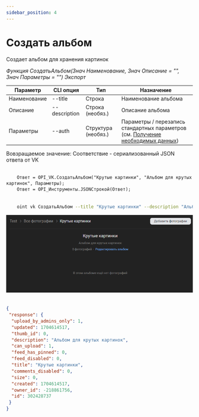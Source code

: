 ```yaml
---
sidebar_position: 4
---
```


# Создать альбом
Создает альбом для хранения картинок

*Функция СоздатьАльбом(Знач Наименование, Знач Описание = "", Знач Параметры = "") Экспорт*

  | Параметр | CLI опция | Тип | Назначение |
  |-|-|-|-|
  | Наименование | --title | Строка | Наименование альбома |
  | Описание | --description | Строка (необяз.) | Описание альбома |
  | Параметры | --auth | Структура (необяз.) | Параметры / перезапись стандартных параметров (см. [Получение необходимых данных](../)) |
  
  Вовзращаемое значение: Соответствие - сериализованный JSON ответа от VK

```bsl title="Пример кода"
	
	Ответ = OPI_VK.СоздатьАльбом("Крутые картинки", "Альбом для крутых картинок", Параметры);
	Ответ = OPI_Инструменты.JSONСтрокой(Ответ);

```

```sh title="Пример команд CLI"

    oint vk СоздатьАльбом --title "Крутые картинки" --description "Альбом для крутых картинок" --auth C:\auth.json

```

![Результат](img/3.png)

```json title="Результат"

{
 "response": {
  "upload_by_admins_only": 1,
  "updated": 1704614517,
  "thumb_id": 0,
  "description": "Альбом для крутых картинок",
  "can_upload": 1,
  "feed_has_pinned": 0,
  "feed_disabled": 0,
  "title": "Крутые картинки",
  "comments_disabled": 0,
  "size": 0,
  "created": 1704614517,
  "owner_id": -218861756,
  "id": 302428737
 }
}

```
